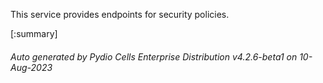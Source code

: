 






This service provides endpoints for security policies.

[:summary]

###### Auto generated by Pydio Cells Enterprise Distribution v4.2.6-beta1 on 10-Aug-2023
